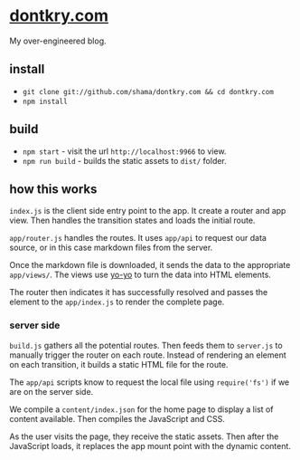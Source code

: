 # [dontkry.com](http://dontkry.com)

My over-engineered blog.

## install

- `git clone git://github.com/shama/dontkry.com && cd dontkry.com`
- `npm install`

## build

- `npm start` - visit the url `http://localhost:9966` to view.
- `npm run build` - builds the static assets to `dist/` folder.

## how this works

`index.js` is the client side entry point to the app. It create a router and
app view. Then handles the transition states and loads the initial route.

`app/router.js` handles the routes. It uses `app/api` to request our data
source, or in this case markdown files from the server.

Once the markdown file is downloaded, it sends the data to the appropriate
`app/views/`. The views use [yo-yo](https://github.com/maxogden/yo-yo) to turn
the data into HTML elements.

The router then indicates it has successfully resolved and passes the element
to the `app/index.js` to render the complete page.

### server side

`build.js` gathers all the potential routes. Then feeds them to `server.js`
to manually trigger the router on each route. Instead of rendering an element
on each transition, it builds a static HTML file for the route.

The `app/api` scripts know to request the local file using `require('fs')` if
we are on the server side.

We compile a `content/index.json` for the home page to display a list of content
available. Then compiles the JavaScript and CSS.

As the user visits the page, they receive the static assets. Then after the
JavaScript loads, it replaces the app mount point with the dynamic content.

